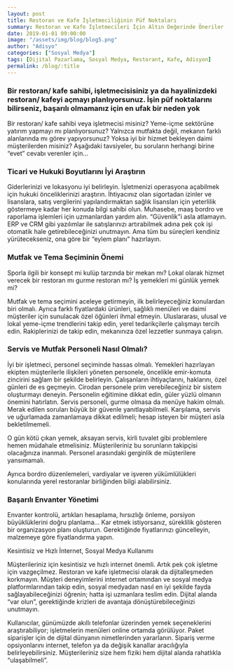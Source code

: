 ```yaml
---
layout: post
title: Restoran ve Kafe İşletmeciliğinin Püf Noktaları
summary: Restoran ve Kafe İşletmecileri İçin Altın Değerinde Öneriler
date: 2019-01-01 09:00:00
image: "/assets/img/blog/blog5.png"
author: "Adisyo"
categories: ["Sosyal Medya"]
tags: [Dijital Pazarlama, Sosyal Medya, Restorant, Kafe, Adisyon]
permalink: /blog/:title
---
```

### Bir restoran/ kafe sahibi, işletmecisisiniz ya da hayalinizdeki restoran/ kafeyi açmayı planlıyorsunuz. İşin püf noktalarını bilirseniz, başarılı olmamanız için en ufak bir neden yok

Bir restoran/ kafe sahibi veya işletmecisi misiniz? Yeme-içme sektörüne yatırım yapmayı mı planlıyorsunuz? Yalnızca mutfakta değil, mekanın farklı alanlarında mı görev yapıyorsunuz? Yoksa iyi bir hizmet bekleyen daimi müşterilerden misiniz? Aşağıdaki tavsiyeler, bu soruların herhangi birine “evet” cevabı verenler için…

### Ticari ve Hukuki Boyutlarını İyi Araştırın

Giderlerinizi ve lokasyonu iyi belirleyin. İşletmenizi operasyona açabilmek için hukuki önceliklerinizi araştırın. İhtiyacınız olan sigortadan izinler ve lisanslara, satış vergilerini yapılandırmaktan sağlık lisansları için yeterlilik göstermeye kadar her konuda bilgi sahibi olun. Muhasebe, maaş bordro ve raporlama işlemleri için uzmanlardan yardım alın. “Güvenlik”i asla atlamayın. ERP ve CRM gibi yazılımlar ile satışlarınızı artırabilmek adına pek çok işi otomatik hale getirebileceğinizi unutmayın. Ama tüm bu süreçleri kendiniz yürütecekseniz, ona göre bir “eylem planı” hazırlayın.

### Mutfak ve Tema Seçiminin Önemi

Sporla ilgili bir konsept mi kulüp tarzında bir mekan mı? Lokal olarak hizmet verecek bir restoran mı gurme restoran mı? İş yemekleri mi günlük yemek mi?

Mutfak ve tema seçimini aceleye getirmeyin, ilk belirleyeceğiniz konulardan biri olmalı. Ayrıca farklı fiyatlardaki ürünleri, sağlıklı menüleri ve daimi müşteriler için sunulacak özel öğünleri ihmal etmeyin. Uluslararası, ulusal ve lokal yeme-içme trendlerini takip edin, yerel tedarikçilerle çalışmayı tercih edin. Rakiplerinizi de takip edin, mekanınıza özel lezzetler sunmaya çalışın.

### Servis ve Mutfak Personeli Nasıl Olmalı?

İyi bir işletmeci, personel seçiminde hassas olmalı. Yemekleri hazırlayan ekipten müşterilerle ilişkileri yöneten personele, öncelikle emir-komuta zincirini sağlam bir şekilde belirleyin. Çalışanların ihtiyaçlarını, haklarını, özel günleri de es geçmeyin. Cirodan personele prim verebileceğiniz bir sistem oluşturmayı deneyin. Personelin eğitimine dikkat edin, güler yüzlü olmanın önemini hatırlatın. Servis personeli, gurme olmasa da menüye hakim olmalı. Merak edilen soruları büyük bir güvenle yanıtlayabilmeli. Karşılama, servis ve uğurlamada zamanlamaya dikkat edilmeli; hesap isteyen bir müşteri asla bekletilmemeli.

O gün kötü çıkan yemek, aksayan servis, kirli tuvalet gibi problemlere hemen müdahale etmelisiniz. Müşterileriniz bu sorunların takipçisi olacağınıza inanmalı. Personel arasındaki gerginlik de müşterilere yansımamalı.

Ayrıca bordro düzenlemeleri, vardiyalar ve işveren yükümlülükleri konularında yerel restoranlar birliğinden bilgi alabilirsiniz.

### Başarılı Envanter Yönetimi

Envanter kontrolü, artıkları hesaplama, hırsızlığı önleme, porsiyon büyüklüklerini doğru planlama… Kar etmek istiyorsanız, süreklilik gösteren bir organizasyon planı oluşturun. Gerektiğinde fiyatlarınızı güncelleyin, malzemeye göre fiyatlandırma yapın.

Kesintisiz ve Hızlı İnternet, Sosyal Medya Kullanımı

Müşterileriniz için kesintisiz ve hızlı internet önemli. Artık pek çok işletme için vazgeçilmez. Restoran ve kafe işletmecisi olarak da dijitalleşmeden korkmayın. Müşteri deneyimlerini internet ortamından ve sosyal medya platformlarından takip edin, sosyal medyadan nasıl en iyi şekilde fayda sağlayabileceğinizi öğrenin; hatta işi uzmanlara teslim edin. Dijital alanda “var olun”, gerektiğinde krizleri de avantaja dönüştürebileceğinizi unutmayın.

Kullanıcılar, günümüzde akıllı telefonlar üzerinden yemek seçeneklerini araştırabiliyor; işletmelerin menüleri online ortamda görülüyor. Paket siparişler için de dijital dünyanın nimetlerinden yararlanın. Sipariş verme opsiyonlarını internet, telefon ya da değişik kanallar aracılığıyla belirleyebilirsiniz. Müşterileriniz size hem fiziki hem dijital alanda rahatlıkla “ulaşabilmeli”.
